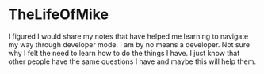 # TheLifeOfMike
I figured I would share my notes that have helped me learning to navigate my way through developer mode. I am by no means a developer. Not sure why I felt the need to learn how to do the things I have. I just know that other people have the same questions I have and maybe this will help them. 
